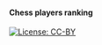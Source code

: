 
#### Chess players ranking

[![License:
CC-BY](https://img.shields.io/badge/License-CCBY-blue.svg)](http://creativecommons.org/licenses/by/4.0/)
